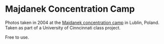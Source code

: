 # Majdanek Concentration Camp

Photos taken in 2004 at the [Majdanek concentration camp](https://www.majdanek.eu/en) in Lublin, Poland. Taken as part of a University of Cinncinnati class project.

Free to use.
